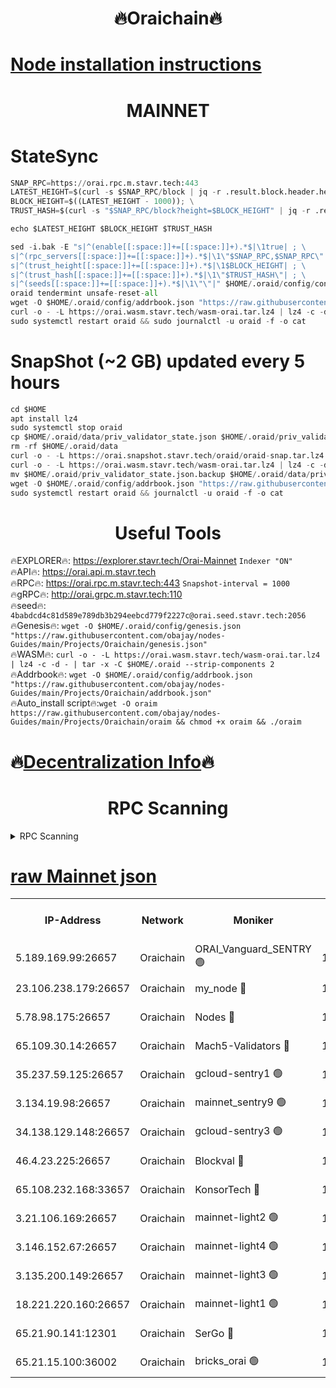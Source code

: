 <h1 align="center"> 🔥Oraichain🔥</h1>

[Node installation instructions](https://github.com/obajay/nodes-Guides/tree/main/Projects/Oraichain)
=
<h1 align="center"> MAINNET</h1>

# StateSync
```python
SNAP_RPC=https://orai.rpc.m.stavr.tech:443
LATEST_HEIGHT=$(curl -s $SNAP_RPC/block | jq -r .result.block.header.height); \
BLOCK_HEIGHT=$((LATEST_HEIGHT - 1000)); \
TRUST_HASH=$(curl -s "$SNAP_RPC/block?height=$BLOCK_HEIGHT" | jq -r .result.block_id.hash)

echo $LATEST_HEIGHT $BLOCK_HEIGHT $TRUST_HASH

sed -i.bak -E "s|^(enable[[:space:]]+=[[:space:]]+).*$|\1true| ; \
s|^(rpc_servers[[:space:]]+=[[:space:]]+).*$|\1\"$SNAP_RPC,$SNAP_RPC\"| ; \
s|^(trust_height[[:space:]]+=[[:space:]]+).*$|\1$BLOCK_HEIGHT| ; \
s|^(trust_hash[[:space:]]+=[[:space:]]+).*$|\1\"$TRUST_HASH\"| ; \
s|^(seeds[[:space:]]+=[[:space:]]+).*$|\1\"\"|" $HOME/.oraid/config/config.toml
oraid tendermint unsafe-reset-all
wget -O $HOME/.oraid/config/addrbook.json "https://raw.githubusercontent.com/obajay/nodes-Guides/main/Projects/Oraichain/addrbook.json"
curl -o - -L https://orai.wasm.stavr.tech/wasm-orai.tar.lz4 | lz4 -c -d - | tar -x -C $HOME/.oraid --strip-components 2
sudo systemctl restart oraid && sudo journalctl -u oraid -f -o cat
```
# SnapShot (~2 GB) updated every 5 hours
```python
cd $HOME
apt install lz4
sudo systemctl stop oraid
cp $HOME/.oraid/data/priv_validator_state.json $HOME/.oraid/priv_validator_state.json.backup
rm -rf $HOME/.oraid/data
curl -o - -L https://orai.snapshot.stavr.tech/oraid/oraid-snap.tar.lz4 | lz4 -c -d - | tar -x -C $HOME/.oraid --strip-components 2
curl -o - -L https://orai.wasm.stavr.tech/wasm-orai.tar.lz4 | lz4 -c -d - | tar -x -C $HOME/.oraid --strip-components 2
mv $HOME/.oraid/priv_validator_state.json.backup $HOME/.oraid/data/priv_validator_state.json
wget -O $HOME/.oraid/config/addrbook.json "https://raw.githubusercontent.com/obajay/nodes-Guides/main/Projects/Oraichain/addrbook.json"
sudo systemctl restart oraid && journalctl -u oraid -f -o cat
```

 <h1 align="center"> Useful Tools</h1>

🔥EXPLORER🔥:     https://explorer.stavr.tech/Orai-Mainnet        `Indexer "ON"` \
🔥API🔥:          https://orai.api.m.stavr.tech \
🔥RPC🔥:          https://orai.rpc.m.stavr.tech:443              `Snapshot-interval = 1000` \
🔥gRPC🔥:         http://orai.grpc.m.stavr.tech:110 \
🔥seed🔥:      `4babdcd4c81d589e789db3b294eebcd779f2227c@orai.seed.stavr.tech:2056` \
🔥Genesis🔥:   `wget -O $HOME/.oraid/config/genesis.json "https://raw.githubusercontent.com/obajay/nodes-Guides/main/Projects/Oraichain/genesis.json"` \
🔥WASM🔥:      `curl -o - -L https://orai.wasm.stavr.tech/wasm-orai.tar.lz4 | lz4 -c -d - | tar -x -C $HOME/.oraid --strip-components 2` \
🔥Addrbook🔥:  `wget -O $HOME/.oraid/config/addrbook.json "https://raw.githubusercontent.com/obajay/nodes-Guides/main/Projects/Oraichain/addrbook.json"` \
🔥Auto_install script🔥:`wget -O oraim https://raw.githubusercontent.com/obajay/nodes-Guides/main/Projects/Oraichain/oraim && chmod +x oraim && ./oraim`

🔥[Decentralization Info](https://github.com/obajay/StateSync-snapshots/tree/main/Projects/Oraichain/Decentralization)🔥
=
<h1 align="center"> RPC Scanning</h1>

<details>
<summary>RPC Scanning</summary>

<h2 align="center"> We scan nodes in real time every 4 hours. And we provide the final result of RPC endpoints.
We cannot influence the operation of these nodes in any way. </h2>


```python
If Voting Power is higher than 0 --> then the Node is a validator of the network and may be subject to attack and be a potential threat to the chain.
```
```python
We marked such validators with a red symbol
```

</details>

[raw Mainnet json](https://rpc-check.oraim.stavr.tech/oraim/rpc-oraim-result.json)
=


<table><tr><th>IP-Address</th><th>Network</th><th>Moniker</th><th>Latest Block Height</th><th>Earliest Block Height</th><th>Catching Up</th><th>Tx Index</th><th>Voting Power</th><th>Scan Time</th></tr><tr><td>5.189.169.99:26657</td><td>Oraichain</td><td>ORAI_Vanguard_SENTRY 🟢</td><td>15870761</td><td>0</td><td>False</td><td>on</td><td>0</td><td>2024-02-21T10:32:53.995427587UTC</td></tr><tr><td>23.106.238.179:26657</td><td>Oraichain</td><td>my_node 🔴</td><td>15870764</td><td>0</td><td>False</td><td>on</td><td>300886</td><td>2024-02-21T10:33:10.766072658UTC</td></tr><tr><td>5.78.98.175:26657</td><td>Oraichain</td><td>Nodes 🔴</td><td>15870765</td><td>0</td><td>False</td><td>off</td><td>166276</td><td>2024-02-21T10:33:20.431822273UTC</td></tr><tr><td>65.109.30.14:26657</td><td>Oraichain</td><td>Mach5-Validators 🔴</td><td>15870769</td><td>0</td><td>False</td><td>off</td><td>644</td><td>2024-02-21T10:33:42.422778586UTC</td></tr><tr><td>35.237.59.125:26657</td><td>Oraichain</td><td>gcloud-sentry1 🟢</td><td>15870760</td><td>1</td><td>False</td><td>on</td><td>0</td><td>2024-02-21T10:32:49.532498788UTC</td></tr><tr><td>3.134.19.98:26657</td><td>Oraichain</td><td>mainnet_sentry9 🟢</td><td>15870765</td><td>1</td><td>False</td><td>on</td><td>0</td><td>2024-02-21T10:33:16.733410329UTC</td></tr><tr><td>34.138.129.148:26657</td><td>Oraichain</td><td>gcloud-sentry3 🟢</td><td>15870767</td><td>1</td><td>False</td><td>on</td><td>0</td><td>2024-02-21T10:33:32.732555197UTC</td></tr><tr><td>46.4.23.225:26657</td><td>Oraichain</td><td>Blockval 🔴</td><td>15870770</td><td>10774049</td><td>False</td><td>off</td><td>289482</td><td>2024-02-21T10:33:47.238083062UTC</td></tr><tr><td>65.108.232.168:33657</td><td>Oraichain</td><td>KonsorTech 🔴</td><td>15870760</td><td>14344801</td><td>False</td><td>off</td><td>50569</td><td>2024-02-21T10:32:48.800466105UTC</td></tr><tr><td>3.21.106.169:26657</td><td>Oraichain</td><td>mainnet-light2 🟢</td><td>15870764</td><td>15275144</td><td>False</td><td>on</td><td>0</td><td>2024-02-21T10:33:13.522317086UTC</td></tr><tr><td>3.146.152.67:26657</td><td>Oraichain</td><td>mainnet-light4 🟢</td><td>15870765</td><td>15275144</td><td>False</td><td>on</td><td>0</td><td>2024-02-21T10:33:19.529366560UTC</td></tr><tr><td>3.135.200.149:26657</td><td>Oraichain</td><td>mainnet-light3 🟢</td><td>15870766</td><td>15275144</td><td>False</td><td>on</td><td>0</td><td>2024-02-21T10:33:23.147369056UTC</td></tr><tr><td>18.221.220.160:26657</td><td>Oraichain</td><td>mainnet-light1 🟢</td><td>15870767</td><td>15643601</td><td>False</td><td>on</td><td>0</td><td>2024-02-21T10:33:27.920841477UTC</td></tr><tr><td>65.21.90.141:12301</td><td>Oraichain</td><td>SerGo 🔴</td><td>15870768</td><td>15770768</td><td>False</td><td>off</td><td>1</td><td>2024-02-21T10:33:35.112552047UTC</td></tr><tr><td>65.21.15.100:36002</td><td>Oraichain</td><td>bricks_orai 🟢</td><td>15870770</td><td>15848470</td><td>False</td><td>on</td><td>0</td><td>2024-02-21T10:33:46.947215756UTC</td></tr></table>
